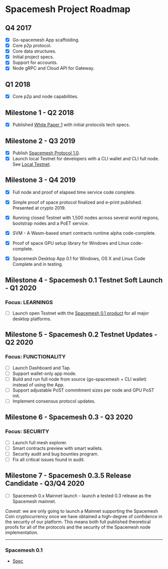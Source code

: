 # Spacemesh Project Roadmap

## Q4 2017
- [x] Go-spacemesh App scaffolding.
- [x] Core p2p protocol.
- [x] Core data structures.
- [x] Initial project specs.
- [x] Support for accounts.
- [x] Node gRPC and Cloud API for Gateway.

## Q1 2018
- [x] Core p2p and node capabilities.

## Milestone 1  - Q2 2018
- [x] Published [White Paper 1](https://spacemesh.io/whitepaper1/) with initial protocols tech specs.

## Milestone 2 - Q3 2019
- [x] Publish [Spacemesh Protocol 1.0](https://spacemesh.io/spacemesh-protocol-v1-0/).
- [x] Launch local Testnet for developers with a CLI wallet and CLI full node. See [Local Testnet](https://testnet.spacemesh.io/#/local).

## Milestone 3 - Q4 2019
- [x] Full node and proof of elapsed time service code complete.

- [x] Simple proof of space protocol finalized and e-print published. Presented at crypto 2019.

- [x] Running closed Testnet with 1,500 nodes across several world regions, bootstrap nodes and a PoET service.

- [x] SVM - A Wasm-based smart contracts runtime alpha code-complete.

- [x] Proof of space GPU setup library for Windows and Linux code-complete.

- [x] Spacemesh Desktop App 0.1 for Windows, OS X and Linux Code Complete and in testing.

## Milestone 4 - Spacemesh 0.1 Testnet Soft Launch - Q1 2020
### Focus: LEARNINGS
- [ ] Launch open Testnet with the [Spacemesh 0.1 product](https://testnet.spacemesh.io) for all major desktop platforms.

## Milestone 5 - Spacemesh 0.2 Testnet Updates - Q2 2020
### Focus: FUNCTIONALITY
- [ ] Launch Dashboard and Tap.
- [ ] Support wallet-only app mode.
- [ ] Build and run full node from source (go-spacemesh + CLI wallet) instead of using the App.
- [ ] Support adjustable PoST commitment sizes per node and GPU PoST init.
- [ ] Implement consensus protocol updates.

## Milestone 6 - Spacemesh 0.3 - Q3 2020
### Focus: SECURITY
- [ ] Launch full mesh explorer.
- [ ] Smart contracts preview with smart wallets.
- [ ] Security audit and bug bounties program.
- [ ] Fix all critical issues found in audit.

## Milestone 7 - Spacemesh 0.3.5 Release Candidate - Q3/Q4 2020
- [ ] Spacemesh 0.x Mainnet launch - launch a tested 0.3 release as the Spacemesh mainnet.

*Caveat*: we are only going to launch a Mainnet supporting the Spacemesh Coin cryptocurrency once we have obtained a high-degree of confidence in the security of our platform. This means both full published theoretical proofs for all of the protocols and the security of the Spacemesh node implementation.

----

### Spacemesh 0.1
- [Spec](https://github.com/spacemeshos/product/blob/master/spacemesh01.md)
